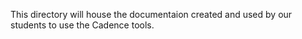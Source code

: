 This directory will house the documentaion created and used by our students to use the Cadence tools.

